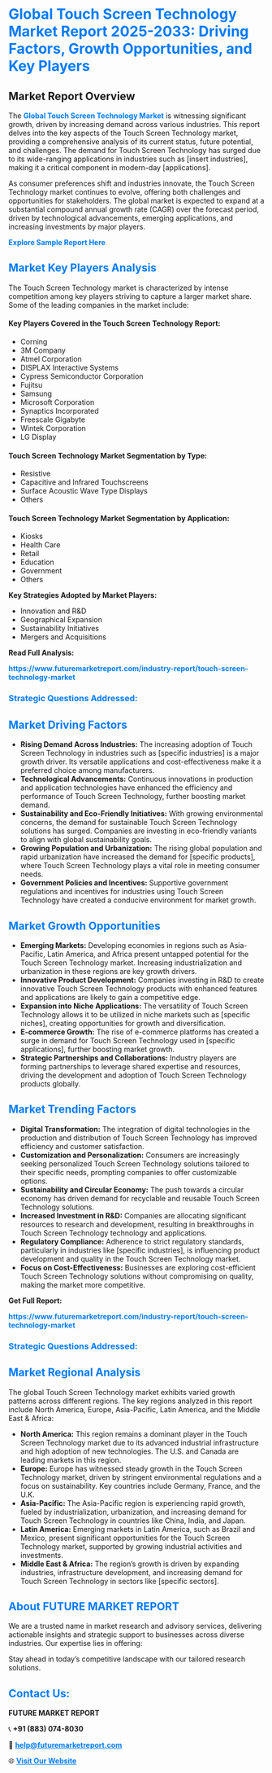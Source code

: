 <h1 style="color: #007BFF;">Global Touch Screen Technology Market Report 2025-2033: Driving Factors, Growth Opportunities, and Key Players</h1>

<section id="overview">
<h2>Market Report Overview</h2>
<p>The <a href="https://www.futuremarketreport.com/industry-report/touch-screen-technology-market" style="color: #007BFF; text-decoration: none;"><strong>Global Touch Screen Technology Market</strong></a> is witnessing significant growth, driven by increasing demand across various industries. This report delves into the key aspects of the Touch Screen Technology market, providing a comprehensive analysis of its current status, future potential, and challenges. The demand for Touch Screen Technology has surged due to its wide-ranging applications in industries such as [insert industries], making it a critical component in modern-day [applications].</p>
<p>As consumer preferences shift and industries innovate, the Touch Screen Technology market continues to evolve, offering both challenges and opportunities for stakeholders. The global market is expected to expand at a substantial compound annual growth rate (CAGR) over the forecast period, driven by technological advancements, emerging applications, and increasing investments by major players.</p>
</section>

<section id="overview">
<p><a href="https://www.futuremarketreport.com/request-sample/reportId=60630" style="color: #007BFF; text-decoration: none;"><strong>Explore Sample Report Here</strong></a></p>
</section>

<section id="key-players">
<h2 style="color: #007BFF;">Market Key Players Analysis</h2>
<p>The Touch Screen Technology market is characterized by intense competition among key players striving to capture a larger market share. Some of the leading companies in the market include:</p>
<h4>Key Players Covered in the Touch Screen Technology Report:</h4>
<ul><li>Corning</li><li>3M Company</li><li>Atmel Corporation</li><li>DISPLAX Interactive Systems</li><li>Cypress Semiconductor Corporation</li><li>Fujitsu</li><li>Samsung</li><li>Microsoft Corporation</li><li>Synaptics Incorporated</li><li>Freescale Gigabyte</li><li>Wintek Corporation</li><li>LG Display</li></ul>
<h4>Touch Screen Technology Market Segmentation by Type:</h4>
<ul><li>Resistive</li><li>Capacitive and Infrared Touchscreens</li><li>Surface Acoustic Wave Type Displays</li><li>Others</li></ul>

<h4>Touch Screen Technology Market Segmentation by Application:</h4>
<ul><li>Kiosks</li><li>Health Care</li><li>Retail</li><li>Education</li><li>Government</li><li>Others</li></ul>
<p><strong>Key Strategies Adopted by Market Players:</strong></p>
<ul>
<li>Innovation and R&D</li>
<li>Geographical Expansion</li>
<li>Sustainability Initiatives</li>
<li>Mergers and Acquisitions</li>
</ul>
</section>

<section>
<p><strong>Read Full Analysis: </strong></p><a href="https://www.futuremarketreport.com/industry-report/touch-screen-technology-market" style="color: #007BFF; text-decoration: none;"><strong>https://www.futuremarketreport.com/industry-report/touch-screen-technology-market</strong></a>
<h3 style="color: #007BFF;">Strategic Questions Addressed:</h3>
</section>

<section id="driving-factors">
<h2 style="color: #007BFF;">Market Driving Factors</h2>
<ul>
<li><strong>Rising Demand Across Industries:</strong> The increasing adoption of Touch Screen Technology in industries such as [specific industries] is a major growth driver. Its versatile applications and cost-effectiveness make it a preferred choice among manufacturers.</li>
<li><strong>Technological Advancements:</strong> Continuous innovations in production and application technologies have enhanced the efficiency and performance of Touch Screen Technology, further boosting market demand.</li>
<li><strong>Sustainability and Eco-Friendly Initiatives:</strong> With growing environmental concerns, the demand for sustainable Touch Screen Technology solutions has surged. Companies are investing in eco-friendly variants to align with global sustainability goals.</li>
<li><strong>Growing Population and Urbanization:</strong> The rising global population and rapid urbanization have increased the demand for [specific products], where Touch Screen Technology plays a vital role in meeting consumer needs.</li>
<li><strong>Government Policies and Incentives:</strong> Supportive government regulations and incentives for industries using Touch Screen Technology have created a conducive environment for market growth.</li>
</ul>
</section>

<section id="growth-opportunities">
<h2 style="color: #007BFF;">Market Growth Opportunities</h2>
<ul>
<li><strong>Emerging Markets:</strong> Developing economies in regions such as Asia-Pacific, Latin America, and Africa present untapped potential for the Touch Screen Technology market. Increasing industrialization and urbanization in these regions are key growth drivers.</li>
<li><strong>Innovative Product Development:</strong> Companies investing in R&D to create innovative Touch Screen Technology products with enhanced features and applications are likely to gain a competitive edge.</li>
<li><strong>Expansion into Niche Applications:</strong> The versatility of Touch Screen Technology allows it to be utilized in niche markets such as [specific niches], creating opportunities for growth and diversification.</li>
<li><strong>E-commerce Growth:</strong> The rise of e-commerce platforms has created a surge in demand for Touch Screen Technology used in [specific applications], further boosting market growth.</li>
<li><strong>Strategic Partnerships and Collaborations:</strong> Industry players are forming partnerships to leverage shared expertise and resources, driving the development and adoption of Touch Screen Technology products globally.</li>
</ul>
</section>

<section id="trending-factors">
<h2 style="color: #007BFF;">Market Trending Factors</h2>
<ul>
<li><strong>Digital Transformation:</strong> The integration of digital technologies in the production and distribution of Touch Screen Technology has improved efficiency and customer satisfaction.</li>
<li><strong>Customization and Personalization:</strong> Consumers are increasingly seeking personalized Touch Screen Technology solutions tailored to their specific needs, prompting companies to offer customizable options.</li>
<li><strong>Sustainability and Circular Economy:</strong> The push towards a circular economy has driven demand for recyclable and reusable Touch Screen Technology solutions.</li>
<li><strong>Increased Investment in R&D:</strong> Companies are allocating significant resources to research and development, resulting in breakthroughs in Touch Screen Technology technology and applications.</li>
<li><strong>Regulatory Compliance:</strong> Adherence to strict regulatory standards, particularly in industries like [specific industries], is influencing product development and quality in the Touch Screen Technology market.</li>
<li><strong>Focus on Cost-Effectiveness:</strong> Businesses are exploring cost-efficient Touch Screen Technology solutions without compromising on quality, making the market more competitive.</li>
</ul>
</section>

<section>
<p><strong>Get Full Report: </strong></p><a href="https://www.futuremarketreport.com/industry-report/touch-screen-technology-market" style="color: #007BFF; text-decoration: none;"><strong>https://www.futuremarketreport.com/industry-report/touch-screen-technology-market</strong></a>
<h3 style="color: #007BFF;">Strategic Questions Addressed:</h3>
</section>


<section id="regional-analysis">
<h2 style="color: #007BFF;">Market Regional Analysis</h2>
<p>The global Touch Screen Technology market exhibits varied growth patterns across different regions. The key regions analyzed in this report include North America, Europe, Asia-Pacific, Latin America, and the Middle East & Africa:</p>
<ul>
<li><strong>North America:</strong> This region remains a dominant player in the Touch Screen Technology market due to its advanced industrial infrastructure and high adoption of new technologies. The U.S. and Canada are leading markets in this region.</li>
<li><strong>Europe:</strong> Europe has witnessed steady growth in the Touch Screen Technology market, driven by stringent environmental regulations and a focus on sustainability. Key countries include Germany, France, and the U.K.</li>
<li><strong>Asia-Pacific:</strong> The Asia-Pacific region is experiencing rapid growth, fueled by industrialization, urbanization, and increasing demand for Touch Screen Technology in countries like China, India, and Japan.</li>
<li><strong>Latin America:</strong> Emerging markets in Latin America, such as Brazil and Mexico, present significant opportunities for the Touch Screen Technology market, supported by growing industrial activities and investments.</li>
<li><strong>Middle East & Africa:</strong> The region’s growth is driven by expanding industries, infrastructure development, and increasing demand for Touch Screen Technology in sectors like [specific sectors].</li>
</ul>
</section>

<footer>
<h2 style="color: #007BFF;">About FUTURE MARKET REPORT</h2>
<p>We are a trusted name in market research and advisory services, delivering actionable insights and strategic support to businesses across diverse industries. Our expertise lies in offering:</p>

<p>Stay ahead in today’s competitive landscape with our tailored research solutions.</p>

<h2 style="color: #007BFF;">Contact Us:</h2>
<p><strong>FUTURE MARKET REPORT</strong></p>
<p>📞 <strong>+91 (883) 074-8030</strong></p>
<p>📧 <strong><a href="mailto:help@futuremarketreport.com" style="color: #007BFF;">help@futuremarketreport.com</a></strong></p>
<p>🌐 <strong><a href="https://www.futuremarketreport.com/" style="color: #007BFF;">Visit Our Website</a></strong></p>
</footer>